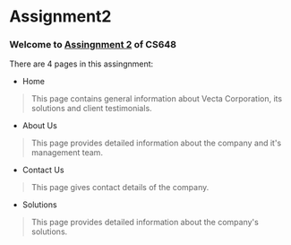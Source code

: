 # Assignment2
### Welcome to [Assingnment 2] of CS648 ###
There are 4 pages in this assingnment:
* Home
> This page contains general information about Vecta Corporation, its solutions and client testimonials.
* About Us
> This page provides detailed information about the company and it's management team.
* Contact Us
> This page gives contact details of the company.
* Solutions  
> This page provides detailed information about the company's solutions.

[Assingnment 2]: https://github.com/romilshah98/Assignment2.git
